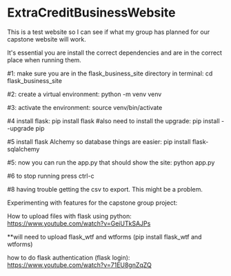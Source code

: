 # ExtraCreditBusinessWebsite
This is a test website so I can see if what my group has planned for our capstone website will work.

It's essential you are install the correct dependencies and are in the correct place when running them.

#1: make sure you are in the flask_business_site directory in terminal:
cd flask_business_site

#2: create a virtual environment:
python -m venv venv

#3: activate the environment:
source venv/bin/activate

#4 install flask:
pip install flask
#also need to install the upgrade:
pip install --upgrade pip

#5 install flask Alchemy so database things are easier:
pip install flask-sqlalchemy

#5: now you can run the app.py that should show the site:
python app.py

#6 to stop running press ctrl-c

#8 having trouble getting the csv to export. This might be a problem. 

Experimenting with features for the capstone group project:

How to upload files with flask using python:
https://www.youtube.com/watch?v=GeiUTkSAJPs

**will need to upload flask_wtf and wtforms (pip install flask_wtf and wtforms)

how to do flask authentication (flask login):
https://www.youtube.com/watch?v=71EU8gnZqZQ


